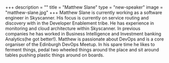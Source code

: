 +++
description = ""
title = "Matthew Slane"
type = "new-speaker"
image = "matthew-slane.jpg"
+++
Matthew Slane is currently working as a software engineer in Skyscanner. His focus is currently on service routing and discovery with in the Developer Enablement tribe. He has experience in monitoring and cloud architecture within Skyscanner. In previous companies he has worked in Business Intelligence and Investment banking Analytics(he got better!). Matthew is passionate about DevOps and is a core organiser of the Edinburgh DevOps Meetup. In his spare time he likes to ferment things, pedal two wheeled things around the place and sit around tables pushing plastic things around on boards.